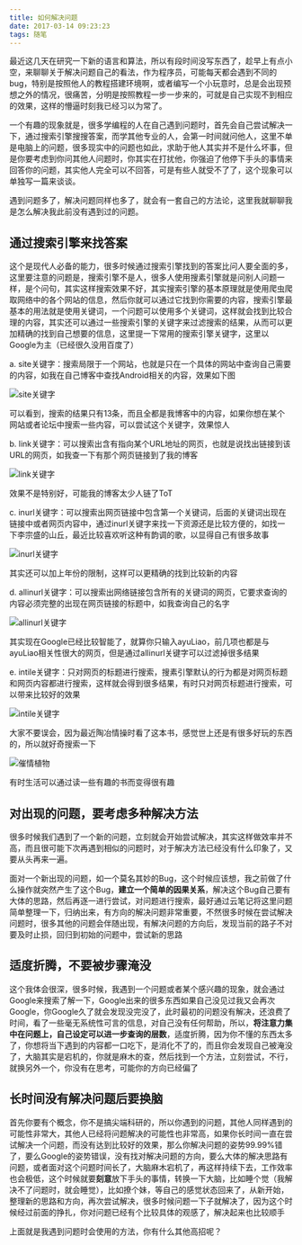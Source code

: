 ```yaml
---
title: 如何解决问题
date: 2017-03-14 09:23:23
tags: 随笔
---
```


最近这几天在研究一下新的语言和算法，所以有段时间没写东西了，趁早上有点小空，来聊聊关于解决问题自己的看法，作为程序员，可能每天都会遇到不同的bug，特别是按照他人的教程搭建环境啊，或者编写一个小玩意时，总是会出现预想之外的情况，很痛苦，分明是按照教程一步一步来的，可就是自己实现不到相应的效果，这样的懵逼时刻我已经习以为常了。

一个有趣的现象就是，很多学编程的人在自己遇到问题时，首先会自己尝试解决一下，通过搜索引擎搜搜答案，而学其他专业的人，会第一时间就问他人，这里不单是电脑上的问题，很多现实中的问题也如此，求助于他人其实并不是什么坏事，但是你要考虑到你问其他人问题时，你其实在打扰他，你强迫了他停下手头的事情来回答你的问题，其实他人完全可以不回答，可是有些人就受不了了，这个现象可以单独写一篇来谈谈。

遇到问题多了，解决问题同样也多了，就会有一套自己的方法论，这里我就聊聊我是怎么解决我此前没有遇到过的问题。

## 通过搜索引擎来找答案
这个是现代人必备的能力，很多时候通过搜索引擎找到的答案比问人要全面的多，这里要注意的问题是，搜索引擎不是人，很多人使用搜素引擎就是问别人问题一样，是个问句，其实这样搜索效果不好，其实搜索引擎的基本原理就是使用爬虫爬取网络中的各个网站的信息，然后你就可以通过它找到你需要的内容，搜索引擎最基本的用法就是使用关键词，一个问题可以使用多个关键词，这样就会找到比较合理的内容，其实还可以通过一些搜索引擎的关键字来过滤搜索的结果，从而可以更加精确的找到自己想要的信息，这里提一下常用的搜索引擎关键字，这里以Google为主（已经很久没用百度了）

a. site关键字：搜索局限于一个网站，也就是只在一个具体的网站中查询自己需要的内容，如我在自己博客中查找Android相关的内容，效果如下图

![site关键字](http://obfs4iize.bkt.clouddn.com/site%E5%85%B3%E9%94%AE%E5%AD%97.png)

可以看到，搜索的结果只有13条，而且全都是我博客中的内容，如果你想在某个网站或者论坛中搜索一些内容，可以尝试这个关键字，效果惊人

b. link关键字：可以搜索出含有指向某个URL地址的网页，也就是说找出链接到该URL的网页，如我查一下有那个网页链接到了我的博客

![link关键字](http://obfs4iize.bkt.clouddn.com/link%E5%85%B3%E9%94%AE%E5%AD%97.png)

效果不是特别好，可能我的博客太少人链了ToT

c. inurl关键字：可以搜索出网页链接中包含第一个关键词，后面的关键词出现在链接中或者网页内容中，通过inurl关键字来找一下资源还是比较方便的，如找一下李宗盛的山丘，最近比较喜欢听这种有韵调的歌，以显得自己有很多故事

![inurl关键字](http://obfs4iize.bkt.clouddn.com/inurl%E5%85%B3%E9%94%AE%E5%AD%97.png)

其实还可以加上年份的限制，这样可以更精确的找到比较新的内容

d. allinurl关键字：可以搜索出网络链接包含所有的关键词的网页，它要求查询的内容必须完整的出现在网页链接的标题中，如我查询自己的名字

![allinurl关键字](http://obfs4iize.bkt.clouddn.com/allinurl%E5%85%B3%E9%94%AE%E5%AD%97.png)

其实现在Google已经比较智能了，就算你只输入ayuLiao，前几项也都是与ayuLiao相关性很大的网页，但是通过allinurl关键字可以过滤掉很多结果

e. intile关键字：只对网页的标题进行搜索，搜素引擎默认的行为都是对网页标题和网页内容都进行搜索，这样就会得到很多结果，有时只对网页标题进行搜索，可以带来比较好的效果

![intile关键字](http://obfs4iize.bkt.clouddn.com/intitle%E5%85%B3%E9%94%AE%E5%AD%97.png)

大家不要误会，因为最近陶冶情操时看了这本书，感觉世上还是有很多好玩的东西的，所以就好奇搜索一下

![催情植物](http://obfs4iize.bkt.clouddn.com/%E5%82%AC%E6%83%85%E6%A4%8D%E7%89%A9.jpg)

有时生活可以通过读一些有趣的书而变得很有趣

## 对出现的问题，要考虑多种解决方法
很多时候我们遇到了一个新的问题，立刻就会开始尝试解决，其实这样做效率并不高，而且很可能下次再遇到相似的问题时，对于解决方法已经没有什么印象了，又要从头再来一遍。

面对一个新出现的问题，如一个莫名其妙的Bug，这个时候应该想，我之前做了什么操作就突然产生了这个Bug，**建立一个简单的因果关系**，解决这个Bug自己要有大体的思路，然后再逐一进行尝试，对问题进行搜索，最好通过云笔记将这里问题简单整理一下，归纳出来，有方向的解决问题非常重要，不然很多时候在尝试解决问题时，很多其他的问题会伴随出现，有解决问题的方向后，发现当前的路子不对要及时止损，回归到初始的问题中，尝试新的思路

## 适度折腾，不要被步骤淹没
这个我体会很深，很多时候，我遇到一个问题或者某个感兴趣的现象，就会通过Google来搜索了解一下，Google出来的很多东西如果自己没见过我又会再次Google，你Google久了就会发现没完没了，此时最初的问题没有解决，还浪费了时间，看了一些毫无系统性可言的信息，对自己没有任何帮助，所以，**将注意力集中在问题上，自己设定可以进一步查询的层数**，适度折腾，因为你不懂的东西太多了，你想将当下遇到的内容都一口吃下，是消化不了的，而且你会发现自己被淹没了，大脑其实是宕机的，你就是麻木的查，然后找到一个方法，立刻尝试，不行，就换另外一个，你没有在思考，可能你的方向已经偏了

## 长时间没有解决问题后要换脑
首先你要有个概念，你不是搞尖端科研的，所以你遇到的问题，其他人同样遇到的可能性非常大，其他人已经将问题解决的可能性也非常高，如果你长时间一直在尝试解决一个问题，而没有达到比较好的效果，那么你解决问题的姿势99.99%错了，要么Google的姿势错误，没有找对解决问题的方向，要么大体的解决思路有问题，或者面对这个问题时间长了，大脑麻木宕机了，再这样持续下去，工作效率也会极低，这个时候就要**刻意**放下手头的事情，转换一下大脑，比如睡个觉（我解决不了问题时，就会睡觉），比如撩个妹，等自己的感觉状态回来了，从新开始，整理新的思路和方向，再次尝试解决，很多时候问题一下子就解决了，因为这个时候经过前面的挣扎，你对问题已经有个比较具体的观感了，解决起来也比较顺手

上面就是我遇到问题时会使用的方法，你有什么其他高招呢？